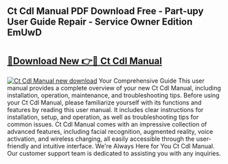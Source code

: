 ## Ct Cdl Manual PDF Download Free - Part-upy User Guide Repair - Service Owner Edition EmUwD

# <h2><a href="http://bc11483.oget.top/?id=Ct+Cdl+Manual">🔗Download New 👉🔴 Ct Cdl Manual</a></h2>

[![Ct Cdl Manual new download](https://i.imgur.com/5g1atiW.png)](http://bc11483.oget.top/?id=Ct+Cdl+Manual)
Your Comprehensive Guide This user manual provides a complete overview of your new Ct Cdl Manual, including installation, operation, maintenance, and troubleshooting tips. Before using your Ct Cdl Manual, please familiarize yourself with its functions and features by reading this user manual. It includes clear instructions for installation, setup, and operation, as well as troubleshooting tips for common issues. Ct Cdl Manual comes with an impressive collection of advanced features, including facial recognition, augmented reality, voice activation, and wireless charging, all easily accessible through the user-friendly and intuitive interface. We're Always Here for You Ct Cdl Manual. Our customer support team is dedicated to assisting you with any inquiries.
